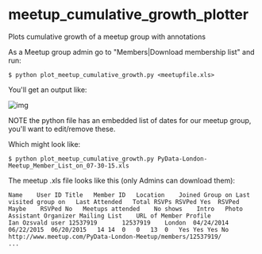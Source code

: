 # meetup_cumulative_growth_plotter
Plots cumulative growth of a meetup group with annotations

As a Meetup group admin go to "Members|Download membership list" and run:

    $ python plot_meetup_cumulative_growth.py <meetupfile.xls>

You'll get an output like:

![img](pydatalondon_membership_growth.png "img")

NOTE the python file has an embedded list of dates for our meetup group, you'll want to edit/remove these.

Which might look like:

    $ python plot_meetup_cumulative_growth.py PyData-London-Meetup_Member_List_on_07-30-15.xls

The meetup .xls file looks like this (only Admins can download them):

```
Name	User ID	Title	Member ID	Location	Joined Group on	Last visited group on	Last Attended	Total RSVPs	RSVPed Yes	RSVPed Maybe	RSVPed No	Meetups attended	No shows	Intro	Photo	Assistant Organizer	Mailing List	URL of Member Profile
Ian Ozsvald	user 12537919		12537919	London	04/24/2014	06/22/2015	06/20/2015	 14	14	0	0	13	0	Yes	Yes	Yes	No	http://www.meetup.com/PyData-London-Meetup/members/12537919/ 
...
```
